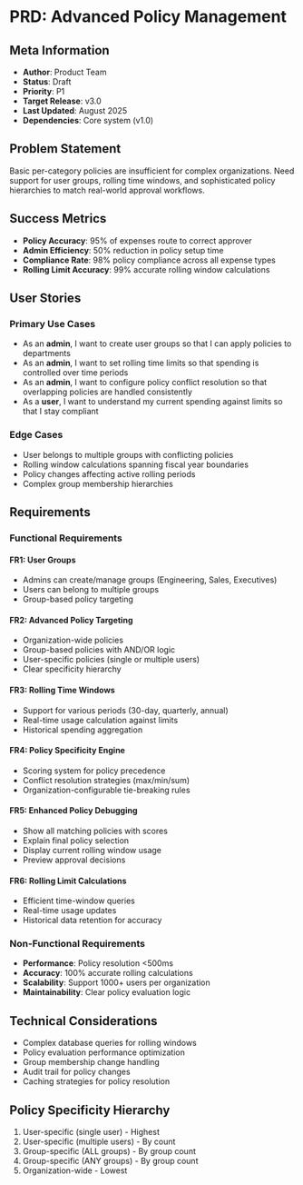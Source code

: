 # PRD: Advanced Policy Management

## Meta Information

- **Author**: Product Team
- **Status**: Draft
- **Priority**: P1
- **Target Release**: v3.0
- **Last Updated**: August 2025
- **Dependencies**: Core system (v1.0)

## Problem Statement

Basic per-category policies are insufficient for complex organizations. Need support for user groups, rolling time windows, and sophisticated policy hierarchies to match real-world approval workflows.

## Success Metrics

- **Policy Accuracy**: 95% of expenses route to correct approver
- **Admin Efficiency**: 50% reduction in policy setup time
- **Compliance Rate**: 98% policy compliance across all expense types
- **Rolling Limit Accuracy**: 99% accurate rolling window calculations

## User Stories

### Primary Use Cases

- As an **admin**, I want to create user groups so that I can apply policies to departments
- As an **admin**, I want to set rolling time limits so that spending is controlled over time periods
- As an **admin**, I want to configure policy conflict resolution so that overlapping policies are handled consistently
- As a **user**, I want to understand my current spending against limits so that I stay compliant

### Edge Cases

- User belongs to multiple groups with conflicting policies
- Rolling window calculations spanning fiscal year boundaries
- Policy changes affecting active rolling periods
- Complex group membership hierarchies

## Requirements

### Functional Requirements

#### FR1: User Groups

- Admins can create/manage groups (Engineering, Sales, Executives)
- Users can belong to multiple groups
- Group-based policy targeting

#### FR2: Advanced Policy Targeting

- Organization-wide policies
- Group-based policies with AND/OR logic
- User-specific policies (single or multiple users)
- Clear specificity hierarchy

#### FR3: Rolling Time Windows

- Support for various periods (30-day, quarterly, annual)
- Real-time usage calculation against limits
- Historical spending aggregation

#### FR4: Policy Specificity Engine

- Scoring system for policy precedence
- Conflict resolution strategies (max/min/sum)
- Organization-configurable tie-breaking rules

#### FR5: Enhanced Policy Debugging

- Show all matching policies with scores
- Explain final policy selection
- Display current rolling window usage
- Preview approval decisions

#### FR6: Rolling Limit Calculations

- Efficient time-window queries
- Real-time usage updates
- Historical data retention for accuracy

### Non-Functional Requirements

- **Performance**: Policy resolution <500ms
- **Accuracy**: 100% accurate rolling calculations
- **Scalability**: Support 1000+ users per organization
- **Maintainability**: Clear policy evaluation logic

## Technical Considerations

- Complex database queries for rolling windows
- Policy evaluation performance optimization
- Group membership change handling
- Audit trail for policy changes
- Caching strategies for policy resolution

## Policy Specificity Hierarchy

1. User-specific (single user) - Highest
2. User-specific (multiple users) - By count
3. Group-specific (ALL groups) - By group count
4. Group-specific (ANY groups) - By group count
5. Organization-wide - Lowest
